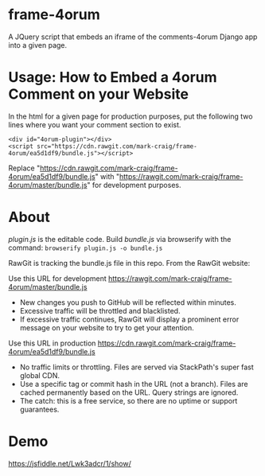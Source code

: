 # frame-4orum
A JQuery script that embeds an iframe of the comments-4orum Django app into a given page.

# Usage: How to Embed a 4orum Comment on your Website
In the html for a given page for production purposes, put the following two lines where you want your comment section to exist.
```
<div id="4orum-plugin"></div>
<script src="https://cdn.rawgit.com/mark-craig/frame-4orum/ea5d1df9/bundle.js"></script>
```
Replace "https://cdn.rawgit.com/mark-craig/frame-4orum/ea5d1df9/bundle.js" with "https://rawgit.com/mark-craig/frame-4orum/master/bundle.js" for development purposes.

# About
*plugin.js* is the editable code. Build *bundle.js* via browserify with the command:
``
browserify plugin.js -o bundle.js
``

RawGit is tracking the bundle.js file in this repo. From the RawGit website:

Use this URL for development
https://rawgit.com/mark-craig/frame-4orum/master/bundle.js
* New changes you push to GitHub will be reflected within minutes.
* Excessive traffic will be throttled and blacklisted.
* If excessive traffic continues, RawGit will display a prominent error message on your website to try to get your attention.

Use this URL in production
https://cdn.rawgit.com/mark-craig/frame-4orum/ea5d1df9/bundle.js
* No traffic limits or throttling. Files are served via StackPath's super fast global CDN.
* Use a specific tag or commit hash in the URL (not a branch). Files are cached permanently based on the URL. Query strings are ignored.
* The catch: this is a free service, so there are no uptime or support guarantees.

# Demo
https://jsfiddle.net/Lwk3adcr/1/show/
